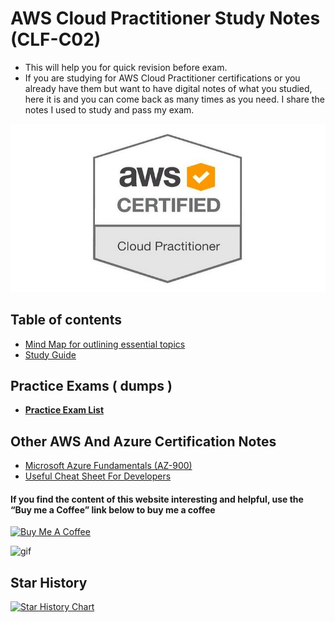 # AWS Cloud Practitioner Study Notes (CLF-C02)

- This will help you for quick revision before exam.
- If you are studying for AWS Cloud Practitioner certifications or you already have them but want to have digital notes of what you studied, here it is and you can come back as many times as you need. I share the notes I used to study and pass my exam.

![Logo](./images/Cloud-Practitioner.png)

## Table of contents

- [Mind Map for outlining essential topics](https://kananinirav.com/mind-map-aws-ccp.html)
- [Study Guide](./study-guide.md)

## Practice Exams ( dumps )

- **[Practice Exam List](https://kananinirav.com/practice-exam/exams.html)**

## Other AWS And Azure Certification Notes

- [Microsoft Azure Fundamentals (AZ-900)](https://certification.kananinirav.com/az-900-microsoft-azure-fundamentals/)
- [Useful Cheat Sheet For Developers](https://certification.kananinirav.com/cheat-sheets/)

#### If you find the content of this website interesting and helpful, use the “Buy me a Coffee” link below to buy me a coffee

<a href="https://www.buymeacoffee.com/kananinirav" target="_blank"><img src="https://cdn.buymeacoffee.com/buttons/default-orange.png" alt="Buy Me A Coffee" height="41" width="174"></a>

![gif](https://media.giphy.com/media/gTURHJs4e2Ies/giphy.gif)

<div class="hide-star">

## Star History

[![Star History Chart](https://api.star-history.com/svg?repos=kananinirav/AWS-Certified-Cloud-Practitioner-Notes&type=Date)](https://star-history.com/#kananinirav/AWS-Certified-Cloud-Practitioner-Notes&Date)

</div>
